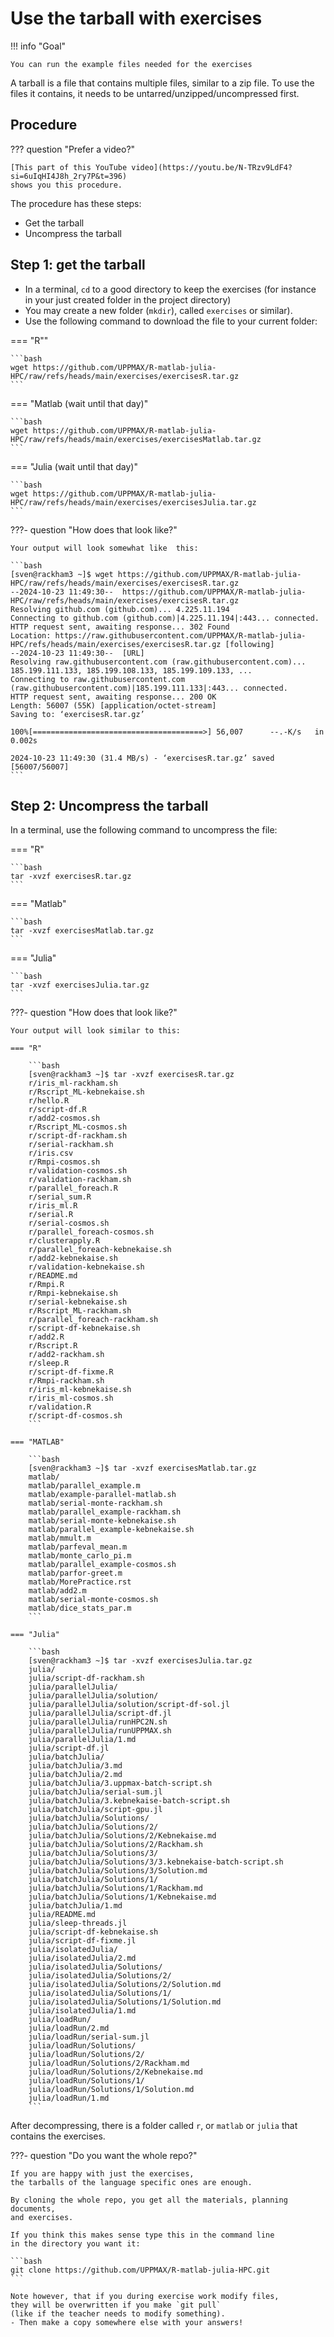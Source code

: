 # Use the tarball with exercises

!!! info "Goal"

    You can run the example files needed for the exercises

A tarball is a file that contains multiple files,
similar to a zip file.
To use the files it contains, it needs to be untarred/unzipped/uncompressed
first.

## Procedure

??? question "Prefer a video?"

    [This part of this YouTube video](https://youtu.be/N-TRzv9LdF4?si=6uIqHI4J8h_2ry7P&t=396)
    shows you this procedure.

The procedure has these steps:

- Get the tarball
- Uncompress the tarball

## Step 1: get the tarball

- In a terminal, ``cd`` to a good directory to keep the exercises (for instance in your just created folder in the project directory)
- You may create a new folder (``mkdir``), called ``exercises`` or similar).
- Use the following command to download the file to your current folder:

=== "R""

    ```bash
    wget https://github.com/UPPMAX/R-matlab-julia-HPC/raw/refs/heads/main/exercises/exercisesR.tar.gz
    ```

=== "Matlab (wait until that day)"

    ```bash
    wget https://github.com/UPPMAX/R-matlab-julia-HPC/raw/refs/heads/main/exercises/exercisesMatlab.tar.gz
    ```

=== "Julia (wait until that day)"

    ```bash
    wget https://github.com/UPPMAX/R-matlab-julia-HPC/raw/refs/heads/main/exercises/exercisesJulia.tar.gz
    ```

???- question "How does that look like?"

    Your output will look somewhat like  this:

    ```bash
    [sven@rackham3 ~]$ wget https://github.com/UPPMAX/R-matlab-julia-HPC/raw/refs/heads/main/exercises/exercisesR.tar.gz
    --2024-10-23 11:49:30--  https://github.com/UPPMAX/R-matlab-julia-HPC/raw/refs/heads/main/exercises/exercisesR.tar.gz
    Resolving github.com (github.com)... 4.225.11.194
    Connecting to github.com (github.com)|4.225.11.194|:443... connected.
    HTTP request sent, awaiting response... 302 Found
    Location: https://raw.githubusercontent.com/UPPMAX/R-matlab-julia-HPC/refs/heads/main/exercises/exercisesR.tar.gz [following]
    --2024-10-23 11:49:30--  [URL]
    Resolving raw.githubusercontent.com (raw.githubusercontent.com)... 185.199.111.133, 185.199.108.133, 185.199.109.133, ...
    Connecting to raw.githubusercontent.com (raw.githubusercontent.com)|185.199.111.133|:443... connected.
    HTTP request sent, awaiting response... 200 OK
    Length: 56007 (55K) [application/octet-stream]
    Saving to: ‘exercisesR.tar.gz’

    100%[======================================>] 56,007      --.-K/s   in 0.002s

    2024-10-23 11:49:30 (31.4 MB/s) - ‘exercisesR.tar.gz’ saved [56007/56007]
    ```


## Step 2: Uncompress the tarball

In a terminal, use the following command to uncompress the file:

=== "R"

    ```bash
    tar -xvzf exercisesR.tar.gz
    ```

=== "Matlab"

    ```bash
    tar -xvzf exercisesMatlab.tar.gz
    ```

=== "Julia"

    ```bash
    tar -xvzf exercisesJulia.tar.gz
    ```

???- question "How does that look like?"

    Your output will look similar to this:

    === "R"

        ```bash
        [sven@rackham3 ~]$ tar -xvzf exercisesR.tar.gz
        r/iris_ml-rackham.sh
        r/Rscript_ML-kebnekaise.sh
        r/hello.R
        r/script-df.R
        r/add2-cosmos.sh
        r/Rscript_ML-cosmos.sh
        r/script-df-rackham.sh
        r/serial-rackham.sh
        r/iris.csv
        r/Rmpi-cosmos.sh
        r/validation-cosmos.sh
        r/validation-rackham.sh
        r/parallel_foreach.R
        r/serial_sum.R
        r/iris_ml.R
        r/serial.R
        r/serial-cosmos.sh
        r/parallel_foreach-cosmos.sh
        r/clusterapply.R
        r/parallel_foreach-kebnekaise.sh
        r/add2-kebnekaise.sh
        r/validation-kebnekaise.sh
        r/README.md
        r/Rmpi.R
        r/Rmpi-kebnekaise.sh
        r/serial-kebnekaise.sh
        r/Rscript_ML-rackham.sh
        r/parallel_foreach-rackham.sh
        r/script-df-kebnekaise.sh
        r/add2.R
        r/Rscript.R
        r/add2-rackham.sh
        r/sleep.R
        r/script-df-fixme.R
        r/Rmpi-rackham.sh
        r/iris_ml-kebnekaise.sh
        r/iris_ml-cosmos.sh
        r/validation.R
        r/script-df-cosmos.sh
        ```

    === "MATLAB"

        ```bash
        [sven@rackham3 ~]$ tar -xvzf exercisesMatlab.tar.gz
        matlab/
        matlab/parallel_example.m
        matlab/example-parallel-matlab.sh
        matlab/serial-monte-rackham.sh
        matlab/parallel_example-rackham.sh
        matlab/serial-monte-kebnekaise.sh
        matlab/parallel_example-kebnekaise.sh
        matlab/mmult.m
        matlab/parfeval_mean.m
        matlab/monte_carlo_pi.m
        matlab/parallel_example-cosmos.sh
        matlab/parfor-greet.m
        matlab/MorePractice.rst
        matlab/add2.m
        matlab/serial-monte-cosmos.sh
        matlab/dice_stats_par.m
        ```

    === "Julia"

        ```bash
        [sven@rackham3 ~]$ tar -xvzf exercisesJulia.tar.gz
        julia/
        julia/script-df-rackham.sh
        julia/parallelJulia/
        julia/parallelJulia/solution/
        julia/parallelJulia/solution/script-df-sol.jl
        julia/parallelJulia/script-df.jl
        julia/parallelJulia/runHPC2N.sh
        julia/parallelJulia/runUPPMAX.sh
        julia/parallelJulia/1.md
        julia/script-df.jl
        julia/batchJulia/
        julia/batchJulia/3.md
        julia/batchJulia/2.md
        julia/batchJulia/3.uppmax-batch-script.sh
        julia/batchJulia/serial-sum.jl
        julia/batchJulia/3.kebnekaise-batch-script.sh
        julia/batchJulia/script-gpu.jl
        julia/batchJulia/Solutions/
        julia/batchJulia/Solutions/2/
        julia/batchJulia/Solutions/2/Kebnekaise.md
        julia/batchJulia/Solutions/2/Rackham.sh
        julia/batchJulia/Solutions/3/
        julia/batchJulia/Solutions/3/3.kebnekaise-batch-script.sh
        julia/batchJulia/Solutions/3/Solution.md
        julia/batchJulia/Solutions/1/
        julia/batchJulia/Solutions/1/Rackham.md
        julia/batchJulia/Solutions/1/Kebnekaise.md
        julia/batchJulia/1.md
        julia/README.md
        julia/sleep-threads.jl
        julia/script-df-kebnekaise.sh
        julia/script-df-fixme.jl
        julia/isolatedJulia/
        julia/isolatedJulia/2.md
        julia/isolatedJulia/Solutions/
        julia/isolatedJulia/Solutions/2/
        julia/isolatedJulia/Solutions/2/Solution.md
        julia/isolatedJulia/Solutions/1/
        julia/isolatedJulia/Solutions/1/Solution.md
        julia/isolatedJulia/1.md
        julia/loadRun/
        julia/loadRun/2.md
        julia/loadRun/serial-sum.jl
        julia/loadRun/Solutions/
        julia/loadRun/Solutions/2/
        julia/loadRun/Solutions/2/Rackham.md
        julia/loadRun/Solutions/2/Kebnekaise.md
        julia/loadRun/Solutions/1/
        julia/loadRun/Solutions/1/Solution.md
        julia/loadRun/1.md
        ```


After decompressing, there is a folder called `r`, or `matlab` or `julia`
that contains the exercises.

???- question "Do you want the whole repo?"

    If you are happy with just the exercises,
    the tarballs of the language specific ones are enough.

    By cloning the whole repo, you get all the materials, planning documents,
    and exercises.

    If you think this makes sense type this in the command line
    in the directory you want it:

    ```bash
    git clone https://github.com/UPPMAX/R-matlab-julia-HPC.git
    ```

    Note however, that if you during exercise work modify files,
    they will be overwritten if you make `git pull`
    (like if the teacher needs to modify something).
    - Then make a copy somewhere else with your answers!

